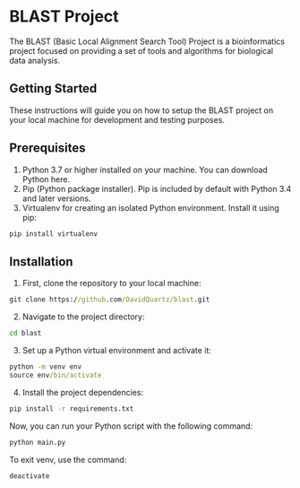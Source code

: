 # BLAST Project
The BLAST (Basic Local Alignment Search Tool) Project is a bioinformatics project focused on providing a set of tools and algorithms for biological data analysis.

## Getting Started
These instructions will guide you on how to setup the BLAST project on your local machine for development and testing purposes.

## Prerequisites
1. Python 3.7 or higher installed on your machine. You can download Python here.
2. Pip (Python package installer). Pip is included by default with Python 3.4 and later versions.
3. Virtualenv for creating an isolated Python environment. Install it using pip:

```cmd
pip install virtualenv
```

## Installation
1. First, clone the repository to your local machine:
```cmd
git clone https://github.com/DavidQuartz/blast.git
```

2. Navigate to the project directory:
```cmd
cd blast
```

3. Set up a Python virtual environment and activate it:
```cmd
python -m venv env
source env/bin/activate
```

4. Install the project dependencies:
```cmd
pip install -r requirements.txt
```

Now, you can run your Python script with the following command:
```cmd
python main.py
```

To exit venv, use the command:
```cmd
deactivate
```